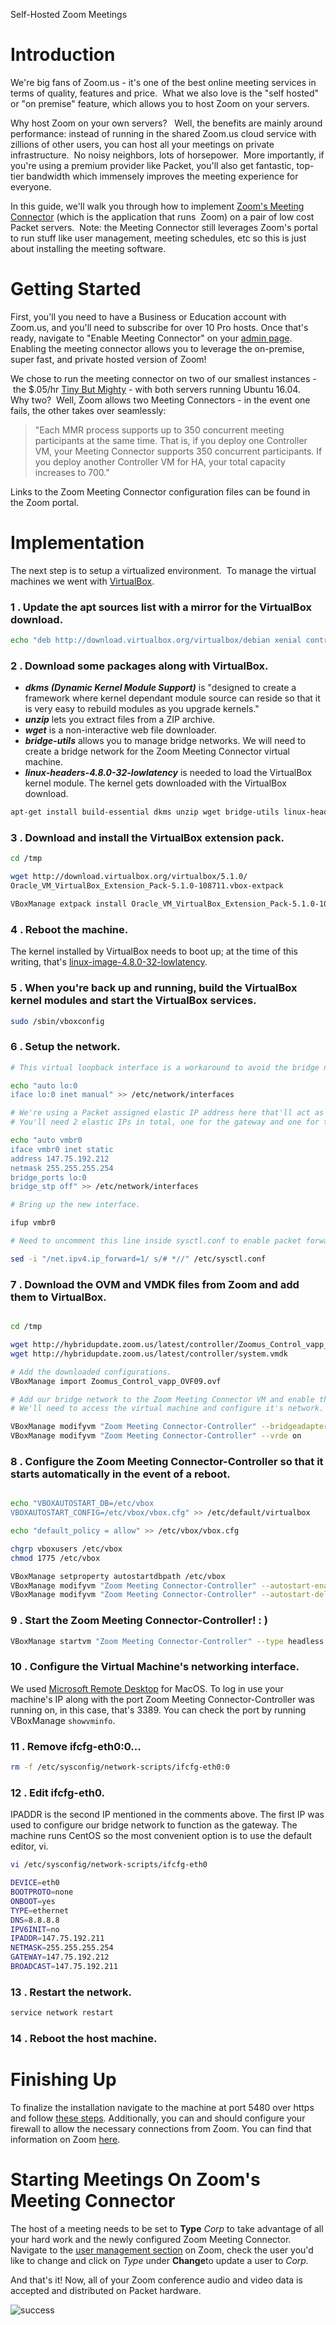 <!--
<meta>
{
    "title":"Self-Hosted Zoom Meetings",
    "description":"Self-Hosted Zoom Meetings",
    "author":"Zalkar Ziiaidin",
    "github":"zalkar-z",
    "date": "2019/9/5",
    "email":"zak@packet.com",
    "tag":["Self-Hosted", "Zoom"]
}
</meta>
-->

Self-Hosted Zoom Meetings

# Introduction

We're big fans of Zoom.us - it's one of the best online meeting services in terms of quality, features and price.  What we also love is the "self hosted" or "on premise" feature, which allows you to host Zoom on your servers.  

Why host Zoom on your own servers?   Well, the benefits are mainly around performance: instead of running in the shared Zoom.us cloud service with zillions of other users, you can host all your meetings on private infrastructure.  No noisy neighbors, lots of horsepower.  More importantly, if you're using a premium provider like Packet, you'll also get fantastic, top-tier bandwidth which immensely improves the meeting experience for everyone.

In this guide, we'll walk you through how to implement [Zoom's Meeting Connector](https://support.zoom.us/hc/en-us/sections/200305473-Meeting-Connector) (which is the application that runs  Zoom) on a pair of low cost Packet servers.  Note: the Meeting Connector still leverages Zoom's portal to run stuff like user management, meeting schedules, etc so this is just about installing the meeting software. 

# Getting Started

First, you'll you need to have a Business or Education account with Zoom.us, and you'll need to subscribe for over 10 Pro hosts. Once that's ready, navigate to "Enable Meeting Connector" on your [admin page](https://zoom.us/account/hybrid). Enabling the meeting connector allows you to leverage the on-premise, super fast, and private hosted version of Zoom!

We chose to run the meeting connector on two of our smallest instances - the $.05/hr [Tiny But Mighty](https://www.packet.net/cloud/servers/t1-small/) - with both servers running Ubuntu 16.04.   Why two?  Well, Zoom allows two Meeting Connectors - in the event one fails, the other takes over seamlessly:

> "Each MMR process supports up to 350 concurrent meeting participants at the same time. That is, if you deploy one Controller VM, your Meeting Connector supports 350 concurrent participants. If you deploy another Controller VM for HA, your total capacity increases to 700."

Links to the Zoom Meeting Connector configuration files can be found in the Zoom portal. 

# Implementation

The next step is to setup a virtualized environment.  To manage the virtual machines we went with [VirtualBox](https://www.virtualbox.org/).

### **1**  . Update the apt sources list with a mirror for the VirtualBox download.

```bash
echo "deb http://download.virtualbox.org/virtualbox/debian xenial contrib" >> /etc/apt/sources.list
```

### **2**  . Download some packages along with VirtualBox.

* _**dkms (Dynamic Kernel Module Support)**_ is "designed to create a framework where kernel dependant module source can reside so that it is very easy to rebuild modules as you upgrade kernels."
* _**unzip**_ lets you extract files from a ZIP archive.
* _**wget**_ is a non-interactive web file downloader.
* _**bridge-utils**_ allows you to manage bridge networks. We will need to create a bridge network for the Zoom Meeting Connector virtual machine.
* _**linux-headers-4.8.0-32-lowlatency**_ is needed to load the VirtualBox kernel module. The kernel gets downloaded with the VirtualBox download.

```bash
apt-get install build-essential dkms unzip wget bridge-utils linux-headers-4.8.0-32-lowlatency virtualbox-5.1
```

### **3**  . Download and install the VirtualBox extension pack.

```bash
cd /tmp

wget http://download.virtualbox.org/virtualbox/5.1.0/
Oracle_VM_VirtualBox_Extension_Pack-5.1.0-108711.vbox-extpack

VBoxManage extpack install Oracle_VM_VirtualBox_Extension_Pack-5.1.0-108711.vbox-extpack
```

### **4**  . Reboot the machine.

The kernel installed by VirtualBox needs to boot up; at the time of this writing, that's [linux-image-4.8.0-32-lowlatency](http://packages.ubuntu.com/xenial/kernel/linux-image-4.8.0-32-lowlatency). 

### **5**  . When you're back up and running, build the VirtualBox kernel modules and start the VirtualBox services.

```bash
sudo /sbin/vboxconfig
```

### **6**  . Setup the network.

```bash
# This virtual loopback interface is a workaround to avoid the bridge not being available on reboot.

echo "auto lo:0
iface lo:0 inet manual" >> /etc/network/interfaces
```

```bash
# We're using a Packet assigned elastic IP address here that'll act as the gateway router for our virtual machine.
# You'll need 2 elastic IPs in total, one for the gateway and one for the virtual machine.

echo "auto vmbr0
iface vmbr0 inet static
address 147.75.192.212
netmask 255.255.255.254
bridge_ports lo:0
bridge_stp off" >> /etc/network/interfaces
```

```bash
# Bring up the new interface.

ifup vmbr0
```

```bash
# Need to uncomment this line inside sysctl.conf to enable packet forwarding for IPv4.

sed -i "/net.ipv4.ip_forward=1/ s/# *//" /etc/sysctl.conf
```

### **7**  . Download the OVM and VMDK files from Zoom and add them to VirtualBox.

```bash

cd /tmp

wget http://hybridupdate.zoom.us/latest/controller/Zoomus_Control_vapp_OVF09.ovf
wget http://hybridupdate.zoom.us/latest/controller/system.vmdk

# Add the downloaded configurations.
VBoxManage import Zoomus_Control_vapp_OVF09.ovf

# Add our bridge network to the Zoom Meeting Connector VM and enable the graphical interface.
# We'll need to access the virtual machine and configure it's network.

VBoxManage modifyvm "Zoom Meeting Connector-Controller" --bridgeadapter1 vmbr0
VBoxManage modifyvm "Zoom Meeting Connector-Controller" --vrde on
```

### **8**  . Configure the Zoom Meeting Connector-Controller so that it starts automatically in the event of a reboot.

```bash

echo "VBOXAUTOSTART_DB=/etc/vbox
VBOXAUTOSTART_CONFIG=/etc/vbox/vbox.cfg" >> /etc/default/virtualbox

echo "default_policy = allow" >> /etc/vbox/vbox.cfg

chgrp vboxusers /etc/vbox
chmod 1775 /etc/vbox

VBoxManage setproperty autostartdbpath /etc/vbox
VBoxManage modifyvm "Zoom Meeting Connector-Controller" --autostart-enabled on
VBoxManage modifyvm "Zoom Meeting Connector-Controller" --autostart-delay 30
```

### **9**  . Start the Zoom Meeting Connector-Controller! : )

```bash
VBoxManage startvm "Zoom Meeting Connector-Controller" --type headless
```

### **10**  . Configure the Virtual Machine's networking interface.

We used [Microsoft Remote Desktop](https://itunes.apple.com/us/app/microsoft-remote-desktop/id715768417?mt=12) for MacOS. To log in use your machine's IP along with the port Zoom Meeting Connector-Controller was running on, in this case, that's 3389. You can check the port by running VBoxManage `showvminfo`.

### **11**  . Remove ifcfg-eth0:0...

```bash
rm -f /etc/sysconfig/network-scripts/ifcfg-eth0:0
```

### **12**  . Edit ifcfg-eth0.

IPADDR is the second IP mentioned in the comments above. The first IP was used to configure our bridge network to function as the gateway. The machine runs CentOS so the most convenient option is to use the default editor, vi.

```bash
vi /etc/sysconfig/network-scripts/ifcfg-eth0
```

```bash
DEVICE=eth0
BOOTPROTO=none
ONBOOT=yes
TYPE=ethernet
DNS=8.8.8.8
IPV6INIT=no
IPADDR=147.75.192.211
NETMASK=255.255.255.254
GATEWAY=147.75.192.212
BROADCAST=147.75.192.211
```

### **13**  . Restart the network.

```bash
service network restart
```

### **14**  . Reboot the host machine.

# Finishing Up

To finalize the installation navigate to the machine at port 5480 over https and follow [these steps](https://support.zoom.us/hc/en-us/sections/200305473-Meeting-Connector). Additionally, you can and should configure your firewall to allow the necessary connections from Zoom. You can find that information on Zoom [here](https://support.zoom.us/hc/en-us/articles/202342006-Network-Firewall-Settings-for-Meeting-Connector). 

# Starting Meetings On Zoom's Meeting Connector

The host of a meeting needs to be set to **Type** _Corp_ to take advantage of all your hard work and the newly configured Zoom Meeting Connector. Navigate to the [user management section](https://zoom.us/account/user) on Zoom, check the user you'd like to change and click on _Type_ under **Change**to update a user to _Corp._

And that's it! Now, all of your Zoom conference audio and video data is accepted and distributed on Packet hardware.

![success](/images/self-hosted-zoom-meetings/success.png)
